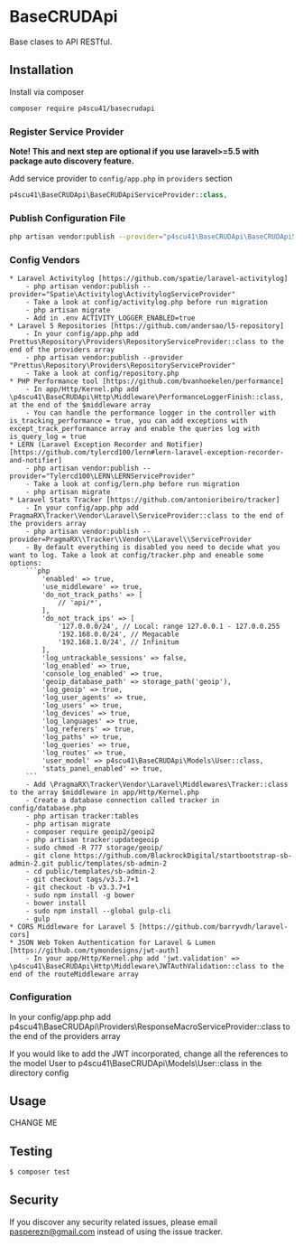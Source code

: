 # BaseCRUDApi

Base clases to API RESTful.

## Installation

Install via composer

```bash
composer require p4scu41/basecrudapi
```

### Register Service Provider

**Note! This and next step are optional if you use laravel>=5.5 with package
auto discovery feature.**

Add service provider to `config/app.php` in `providers` section
```php
p4scu41\BaseCRUDApi\BaseCRUDApiServiceProvider::class,
```

### Publish Configuration File

```bash
php artisan vendor:publish --provider="p4scu41\BaseCRUDApi\BaseCRUDApiServiceProvider" --tag="config"
```

### Config Vendors

    * Laravel Activitylog [https://github.com/spatie/laravel-activitylog]
        - php artisan vendor:publish --provider="Spatie\Activitylog\ActivitylogServiceProvider"
        - Take a look at config/activitylog.php before run migration
        - php artisan migrate
        - Add in .env ACTIVITY_LOGGER_ENABLED=true
    * Laravel 5 Repositories [https://github.com/andersao/l5-repository]
        - In your config/app.php add Prettus\Repository\Providers\RepositoryServiceProvider::class to the end of the providers array
        - php artisan vendor:publish --provider "Prettus\Repository\Providers\RepositoryServiceProvider"
        - Take a look at config/repository.php
    * PHP Performance tool [https://github.com/bvanhoekelen/performance]
        - In app/Http/Kernel.php add \p4scu41\BaseCRUDApi\Http\Middleware\PerformanceLoggerFinish::class, at the end of the $middleware array
        - You can handle the performance logger in the controller with is_tracking_performance = true, you can add exceptions with except_track_performance array and enable the queries log with is_query_log = true
    * LERN (Laravel Exception Recorder and Notifier) [https://github.com/tylercd100/lern#lern-laravel-exception-recorder-and-notifier]
        - php artisan vendor:publish --provider="Tylercd100\LERN\LERNServiceProvider"
        - Take a look at config/lern.php before run migration
        - php artisan migrate
    * Laravel Stats Tracker [https://github.com/antonioribeiro/tracker]
        - In your config/app.php add PragmaRX\Tracker\Vendor\Laravel\ServiceProvider::class to the end of the providers array
        - php artisan vendor:publish --provider=PragmaRX\\Tracker\\Vendor\\Laravel\\ServiceProvider
        - By default everything is disabled you need to decide what you want to log. Take a look at config/tracker.php and eneable some options:
        ```php
            'enabled' => true,
            'use_middleware' => true,
            'do_not_track_paths' => [
                // 'api/*',
            ],
            'do_not_track_ips' => [
                '127.0.0.0/24', // Local: range 127.0.0.1 - 127.0.0.255
                '192.168.0.0/24', // Megacable
                '192.168.1.0/24', // Infinitum
            ],
            'log_untrackable_sessions' => false,
            'log_enabled' => true,
            'console_log_enabled' => true,
            'geoip_database_path' => storage_path('geoip'),
            'log_geoip' => true,
            'log_user_agents' => true,
            'log_users' => true,
            'log_devices' => true,
            'log_languages' => true,
            'log_referers' => true,
            'log_paths' => true,
            'log_queries' => true,
            'log_routes' => true,
            'user_model' => p4scu41\BaseCRUDApi\Models\User::class,
            'stats_panel_enabled' => true,
        ```
        - Add \PragmaRX\Tracker\Vendor\Laravel\Middlewares\Tracker::class to the array $middleware in app/Http/Kernel.php
        - Create a database connection called tracker in config/database.php
        - php artisan tracker:tables
        - php artisan migrate
        - composer require geoip2/geoip2
        - php artisan tracker:updategeoip
        - sudo chmod -R 777 storage/geoip/
        - git clone https://github.com/BlackrockDigital/startbootstrap-sb-admin-2.git public/templates/sb-admin-2
        - cd public/templates/sb-admin-2
        - git checkout tags/v3.3.7+1
        - git checkout -b v3.3.7+1
        - sudo npm install -g bower
        - bower install
        - sudo npm install --global gulp-cli
        - gulp
    * CORS Middleware for Laravel 5 [https://github.com/barryvdh/laravel-cors]
    * JSON Web Token Authentication for Laravel & Lumen [https://github.com/tymondesigns/jwt-auth]
        - In your app/Http/Kernel.php add 'jwt.validation' => \p4scu41\BaseCRUDApi\Http\Middleware\JWTAuthValidation::class to the end of the routeMiddleware array

### Configuration

In your config/app.php add p4scu41\BaseCRUDApi\Providers\ResponseMacroServiceProvider::class to the end of the providers array


If you would like to add the JWT incorporated, change all the references to the model User to p4scu41\BaseCRUDApi\Models\User::class in the directory config

## Usage

CHANGE ME

## Testing

``` bash
$ composer test
```

## Security

If you discover any security related issues, please email pasperezn@gmail.com instead of using the issue tracker.
